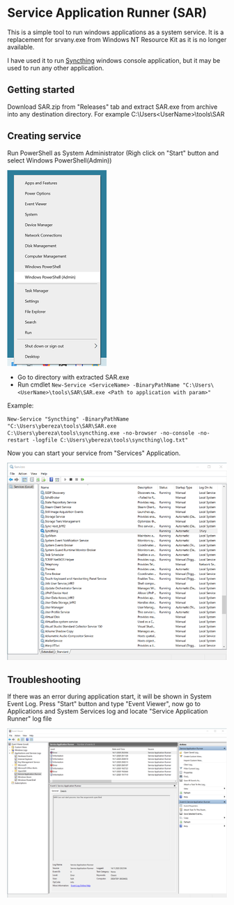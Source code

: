 # Service Application Runner (SAR)

This is a simple tool to run windows applications as a system service. It is a replacement for srvany.exe from Windows NT Resource Kit as it is no longer available.

I have used it to run [Syncthing](https://syncthing.net/) windows console application, but it may be used to run any other application.

## Getting started

Download SAR.zip from "Releases" tab and extract SAR.exe from archive into any destination directory. For example C:\Users\<UserName>\tools\SAR

## Creating service

Run PowerShell as System Administrator (Righ click on "Start" button and select Windows PowerShell(Admin))

![ps](./doc/images/ps.png)

* Go to directory with extracted SAR.exe
* Run cmdlet `New-Service <ServiceName> -BinaryPathName "C:\Users\<UserName>\tools\SAR\SAR.exe <Path to application with param>"`

Example:

```
New-Service "Syncthing" -BinaryPathName "C:\Users\ybereza\tools\SAR\SAR.exe C:\Users\ybereza\tools\syncthing.exe -no-browser -no-console -no-restart -logfile C:\Users\ybereza\tools\syncthing\log.txt"
```

Now you can start your service from "Services" Application.

![services](./doc/images/services.png)

## Troubleshooting

If there was an error during application start, it will be shown in System Event Log. Press "Start" button and type "Event Viewer", now go to Applications and System Services log and locate "Service Application Runner" log file

![events](./doc/images/events.png)